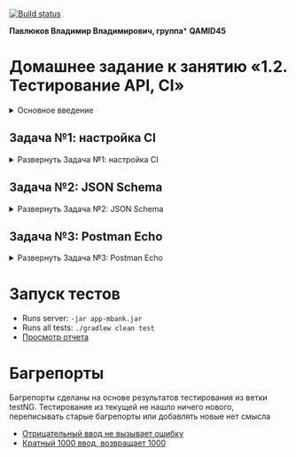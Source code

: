 [![Build status](https://ci.appveyor.com/api/projects/status/fbqrcd8gpqxcg1pt?svg=true)](https://ci.appveyor.com/project/PavlyukovVladimir/pavlyukovvvqamid45autotestingautomatingbaseapi-ci)

**Павлюков Владимир Владимирович, группа*** **QAMID45**

# Домашнее задание к занятию «1.2. Тестирование API, CI»

<details><summary>Основное введение</summary>

В качестве результата пришлите ссылку на ваш GitHub-проект в личном кабинете студента на сайте [netology.ru](https://netology.ru).

Первые две задачи этого занятия нужно делать в одном репозитории.

**Важно**: если у вас что-то не получилось, то оформляйте issue [по установленным правилам](https://github.com/netology-code/aqa-homeworks/blob/master/report-requirements.md).

**Важно**: не делайте ДЗ всех занятий в одном репозитории. Иначе вам потом придётся достаточно сложно подключать системы Continuous integration.

## Как сдавать задачи

1. Инициализируйте на своём компьютере пустой Git-репозиторий.
1. Добавьте в него готовый файл [.gitignore](https://github.com/netology-code/aqa-homeworks/blob/master/.gitignore).
1. Добавьте в этот же каталог код вашего приложения.
1. Сделайте необходимые коммиты.
1. Создайте публичный репозиторий на GitHub и свяжите свой локальный репозиторий с удалённым.
1. Сделайте пуш — удостоверьтесь, что ваш код появился на GitHub.
1. Ссылку на ваш проект отправьте в личном кабинете на сайте [netology.ru](https://netology.ru).
1. Задачи, отмеченные, как необязательные, можно не сдавать, это не повлияет на получение зачёта.

В качестве примера можете посмотреть на этот [проект](https://github.com/netology-code-samples/aqa-ci-demo). Ваш по структуре должен выглядеть так же.

## Информация по учебным JAR

Важно: если вы работаете на Windows с турецкой локалью и при запуске учебных приложений получаете Exception вида:
```
Caused by: java.lang.NoSuchFieldException: wrıteHandlerReference (тут не английская i, а именно ı или ?)
  at java.lang.Class.getDeclaredField(Unknown Source)
  at java.util.concurrent.atomic.AtomicReferenceFieldUpdater$AtomicReferenceFieldUpdaterImpl$1.run(Unknown Source)
  at java.util.concurrent.atomic.AtomicReferenceFieldUpdater$AtomicReferenceFieldUpdaterImpl$1.run(Unknown Source)
  at java.security.AccessController.doPrivileged(Native Method)
  ... 21 more
```

тогда вам все JAR нужно будет запускать командой:
```
java -Duser.language=en -Duser.country=US -jar app-mbank.jar
```

Часть `-jar app-mbank.jar` может меняться, но первая часть для вас во всех ДЗ при запуске на вашем ПК будет именно такой.

</details>

## Задача №1: настройка CI

<details><summary>Развернуть Задача №1: настройка CI</summary>

Напоминаем, CI — это чаще всего отдельная система — сервер, набор серверов, облако — в которой ваш код и ваши автотесты собираются в автоматическом режиме без вашего непосредственного участия. Вы лишь настраиваете CI для того, чтобы при возникновении определённых событий, например, push в репозиторий, стартовал процесс сборки и прогона тестов.

Детальнее про CI вы можете узнать, погуглив «Continuous integration», «Jenkins», «GitLab CI», «AppVeyor», «Travis», «CircleCI», «GitHub Actions».

Что надо сделать: берёте проект [с лекции](https://github.com/netology-code/aqa-code/tree/master/api-ci/rest), настраиваете для него CI (см. инструкцию ниже). Удостоверяетесь, что CI показывает, что сборка падает. В процессе сборки будут автоматически прогоняться все автотесты.

**Важно**: иногда можно настроить CI так, что там **всегда будет success** 😈! Не забывайте убедиться, что в CI сборка действительно падает, если вы запушите в GitHub падающий тест.

<details>
  <summary>Подсказка</summary>

Возможно, это как-то связано с файлом gradlew и правами доступа на него. Для добавления прав на запуск файла gradlew, добавьте в CI исполнение команды `chmod +x gradlew` перед тем как использовать этот файл как команду для работы с гредлом.
</details>

Общая схема работы выглядит следующим образом: CI должен запустить целевой сервис, который вы и тестируете, в фоновом режиме и ваши автотесты. Для этого мы будем на этот раз использовать возможности Bash.

Для того чтобы запустить целевой сервис, есть несколько вариантов, самый простой из которых — положить JAR-файл прямо в ваш репозиторий. Когда AppVeyor будет выкачивать исходники автотестов, он выкачает и ваш сервис.

Конечно, вы должны понимать, что в реальной жизни артефакты (собранный целевой сервис) хранятся в специальных системах, и процесс выкачивания будет зависеть от того, где и как хранится артефакт.

Ваш целевой сервис (SUT — System under test), расположен в файле [app-mbank.jar](https://github.com/netology-code/aqa-homeworks/blob/master/api-ci/app-mbank.jar), этот же файл используется в примерах на лекции. Вам нужно его положить в каталог `artifacts` вашего проекта, который необходимо создать.

Поскольку файлы с расширением `.jar` находятся в списках `.gitignore`, вам нужно принудительно заставить Git следить за ними: `git add -f artifacts/app-mbank.jar`.

После чего сделать `git push`. Обязательно удостоверьтесь, что файл попал в репозиторий.

### AppVeyor

[AppVeyor](https://www.appveyor.com) — одна из платформ, предоставляющих функциональность Continuous integration. В базовом варианте она бесплатна.

#### Шаг 0. Конфигурация как код

Поскольку вручную настраивать каждый проект в системе Continuous integration — лишняя трата времени, мы будем хранить всю конфигурацию для AppVeyor в специальном файле с названием `.appveyor.yml`.

Важно: внимательно посмотрите на структуру деморепозитория из ваших лекций. Большинство инструментов используют подход «Configuration by exception», то есть конфигурируется только то, что не соответствует настройкам по умолчанию. Поэтому у вас всего два пути: либо использовать настройки по умолчанию и писать как можно меньше конфигурации, либо идти против системы и писать много конфигурации, а потом ещё и отлаживать её.

Файл этот должен храниться в самом репозитории на GitHub, тогда AppVeyor будет автоматически подхватывать настройки из него:

![](https://i.imgur.com/Gg7B961.png)

Yaml — формат данных, используемый многими системами для хранения конфигурации.

Ссылки:
* [Wikipedia](https://en.wikipedia.org/wiki/YAML),
* [спецификация](https://yaml.org/spec/1.2/spec.html).

Странички на Wikipedia достаточно для понимания базовых конструкций языка.

AppVeyor предлагает вам два вида серверов, на которых можно проводить сборку вашего приложения: под управлением Windows или под управлением Linux. Можно организовать сборку под несколькими сразу, но для упрощения мы пока остановимся только на одной ОС для каждого вашего проекта.

##### Linux Config

```yaml
image: Ubuntu  # образ для сборки

stack: jdk 11  # версия JDK

branches:
  only:
    - master  # ветка git

build: off  # будем использовать свой скрипт сборки

install:
  # запускаем SUT (& означает, что в фоновом режиме не блокируем терминал для запуска тестов)
  - java -jar ./artifacts/app-mbank.jar &

build_script:
  - ./gradlew test --info  # запускаем тест, флаг --info позволяет выводить больше информации
```

Естественно, у вас должен возникнуть вопрос, а что будет, если SUT не успеет стартовать к моменту запуска автотестов?

Тогда ваши тесты упадут. Что с этим делать и как классифицировать подобные случаи, мы поговорим на следующих лекциях.

Напоминаем, ваш `build.gradle` должен выглядеть вот так:
```groovy
plugins {
    id 'java'
}

group 'ru.netology'
version '1.0-SNAPSHOT'

sourceCompatibility = 11
compileJava.options.encoding = 'UTF-8'
compileTestJava.options.encoding = 'UTF-8'

repositories {
    mavenCentral()
}

dependencies {
    testImplementation 'io.rest-assured:rest-assured:4.3.0'
    testImplementation 'org.junit.jupiter:junit-jupiter:5.6.1'
    testImplementation 'io.rest-assured:json-schema-validator:4.3.1'
}

test {
    useJUnitPlatform()
}
```

#### Шаг 1. Регистрация

![](https://i.imgur.com/Rugmz7D.png)

#### Шаг 2. Регистрация через GitHub

AppVeyor предоставляет бесплатный тарифный план для публичных репозиториев GitHub, авторизация — также через GitHub:

![](https://i.imgur.com/jXvftMb.png)

#### Шаг 3. Разрешение доступа

При подключении необходимо разрешить AppVeyor получать уведомления:

![](https://i.imgur.com/2Fvcj96.png)

#### Шаг 4. Создание проекта

После авторизации станет доступной панель управления, где можно создать новый проект:

![](https://i.imgur.com/wUBKbYY.png)

Авторизуйте AppVeyor в качестве OAuth App:

![](https://i.imgur.com/oQadLLj.png)

Это даст возможность приложению получать уведомления о ваших `push` в репозиторий, модификации и т. д.

![](https://i.imgur.com/2jwH6Sa.png)

Детальнее об OAuth вы можете прочитать на:
* https://oauth.net/2/,
* https://auth0.com/docs/protocols/oauth2.

#### Шаг 5. Выбор репозитория

После авторизации достаточно будет нажать кнопку `ADD` напротив необходимого репозитория:

![](https://i.imgur.com/4VQME6j.png)

После настройки всего процесса каждый `push` в ветку `master` GitHub-репозитория будет приводить к запуску сборки на AppVeyor.

#### Шаг 6. Status badge

На странице `Settings` — `Badges` AppVeyor предлагает код для бейджика статуса вашего проекта:

![](https://i.imgur.com/DECtZjg.png)

Этот badge необходимо разместить в файле `README.md` для отображения текущего статуса вашего проекта:

![](https://i.imgur.com/V9cOeJO.png)

**Важно: убедитесь, что вы не скопировали бейджик с другого проекта. За такую хитрость ДЗ будет отправляться на доработку.**

</details>

## Задача №2: JSON Schema

<details><summary>Развернуть Задача №2: JSON Schema</summary>

JSON Schema предлагает нам инструмент валидации JSON-документов. С описанием вы можете познакомиться по [адресу](https://json-schema.org/understanding-json-schema/index.html).

Как строится схема:
```js
{
  "$schema": "http://json-schema.org/draft-07/schema", // версия схемы: https://json-schema.org/understanding-json-schema/reference/schema.html
  "type": "array", // тип корневого элемента: https://json-schema.org/understanding-json-schema/reference/type.html
  "items": { // какие элементы допустимы внутри массива: https://json-schema.org/understanding-json-schema/reference/array.html#items
    "type": "object", // должны быть объектами: https://json-schema.org/understanding-json-schema/reference/object.html
    "required": [ // должны содержать следующие поля: https://json-schema.org/understanding-json-schema/reference/object.html#required-properties
      "id",
      "name",
      "number",
      "balance",
      "currency"
    ],
    "additionalProperties": false, // дополнительных полей быть не должно 
    "properties": { // описание полей: https://json-schema.org/understanding-json-schema/reference/object.html#properties
      "id": {
        "type": "integer" // целое число: https://json-schema.org/understanding-json-schema/reference/numeric.html#integer
      },
      "name": {
        "type": "string", // строка: https://json-schema.org/understanding-json-schema/reference/string.html
        "minLength": 1 // минимальная длина — 1: https://json-schema.org/understanding-json-schema/reference/string.html#length
      },
      "number": {
        "type": "string", // строка: https://json-schema.org/understanding-json-schema/reference/string.html
        "pattern": "^•• \\d{4}$" // соответствует регулярному выражению: https://json-schema.org/understanding-json-schema/reference/string.html#regular-expressions
      },
      "balance": {
        "type": "integer" // целое число: https://json-schema.org/understanding-json-schema/reference/numeric.html#integer
      },
      "currency": {
        "type": "string" // строка: https://json-schema.org/understanding-json-schema/reference/string.html
      }
    }
  }
}
```

Что нужно сделать:

#### Шаг 1. Добавить зависимость

```groovy
dependencies {
    testImplementation 'io.rest-assured:rest-assured:4.3.0'
    testImplementation 'io.rest-assured:json-schema-validator:4.3.0'
    testImplementation 'org.junit.jupiter:junit-jupiter:5.6.1'
}
```

#### Шаг 2. Сохранить схему в ресурсах

Создайте каталог `resources` в `src/test` и поместите туда схему. Не забудьте удалить комментарии:

![](https://github.com/netology-code/aqa-homeworks/raw/master/api-ci/pic/schema.png)

#### Шаг 3. Включить проверку схемы

Модифицируйте существующий тест так, чтобы он проверял соответствие схеме. Для этого:

```
      // код теста
      .then()
          .statusCode(200)
          // static import для JsonSchemaValidator.matchesJsonSchemaInClasspath
          .body(matchesJsonSchemaInClasspath("accounts.schema.json"))
      ;
```

Удостоверьтесь, что тесты проходят при соответствии ответа схеме и падают, если вы поменяете что-то в схеме, например, тип для `id`.

#### Шаг 4. Доработать схему

Изучите документацию на тип [`object`](https://json-schema.org/understanding-json-schema/reference/object.html) и найдите способ валидации значения поля на два из возможных значений: «RUB» или «USD».

Доработайте схему соответствующим образом, удостоверьтесь, что тесты проходят, в том числе в CI.

Поменяйте «RUB» на «RUR» и удостоверьтесь, что тесты падают, в том числе в CI.

Пришлите на проверку ссылку на ваш репозиторий. Удостоверьтесь, что в истории сборки были как success, так и fail, иначе будет не видно, как вы проверяли, что сборка падает в CI.

</details>

## Задача №3: Postman Echo

<details><summary>Развернуть Задача №3: Postman Echo</summary>

**Важно**: эту задачу нужно выполнять в отдельном репозитории.

В этой задаче мы сэмулируем ситуацию, в которой SUT уже запущен, а мы из теста просто обращаемся к нему.

Есть специальный сервис, предназначенный для тестирования HTTP-запросов. Называется он [Postman Echo](https://docs.postman-echo.com). Никогда не тестируйте автоматизированными средствами веб-сервисы, если у вас нет на это письменного разрешения или если веб-сервисы специально не предназначены для этого.

Мы можем отправлять туда запросы и получать ответы.

С GET-запросами мы немного потренировались, теперь нас будут интересовать POST-запросы, а именно отправка тела запроса:

```
// Given - When - Then
// Предусловия
given()
  .baseUri("https://postman-echo.com")
  .body("some data") // отправляемые данные (заголовки и query можно выставлять аналогично)
// Выполняемые действия
.when()
  .post("/post")
// Проверки
.then()
  .statusCode(200)
  .body(/* --> ваша проверка здесь <-- */)
;
```

Что нужно сделать:
1. Создайте новый проект на базе Gradle.
2. Добавьте необходимые зависимости. Если вы не пишите схему, то только REST assured.
3. Напишите тест, взяв сам запрос из кода выше.
4. Изучите ответ и напишите JSONPath-выражение вместо строк `/* --> ваша проверка здесь <--*/`, которое проверит, что в нужном поле хранятся отправленные вами данные. Обратите внимание, теперь у вас не массив, а объект.

Можете воспользоваться сервисом https://rapathevaluate.herokuapp.com для быстрой проверки своих JSONPath-выражений.

Удостоверьтесь, что если вы будете использовать неверное выражение, то тесты упадут, в том числе и в CI.

Обратите внимание: если вам приходит вот такой объект:
```json
{
    "data": "some value"
}
```

то обратиться к нему с помощью JSONPath можно вот так: `data`, например: `.body("data", equalTo("some value"))`. То есть обращение к полю верхнеуровневого объекта, который называется безымянным, идёт без точки. В примере на лекциях у нас был массив и мы сразу обращались `[0]` — то же самое.

Если соберётесь отправлять текст не на латинице, то вам нужно будет выставлять кодировку, например, UTF-8:
```
given()
  .baseUri("https://postman-echo.com")
  .contentType("text/plain; charset=UTF-8")
  .body("some data")
.when()
  .post("/post")
.then()
  .statusCode(200)
  .body(/* --> ваша проверка здесь <-- */)
;
```

Пришлите на проверку ссылку на ваш репозиторий. Удостоверьтесь, что в истории сборки были как success, так и fail, иначе будет не видно, как вы проверяли, что сборка падает в CI.

</details>

# Запуск тестов

* Runs server: `-jar app-mbank.jar`
* Runs all tests: `./gradlew clean test`
* [Просмотр отчета](build/reports/tests/test/index.html)

# Багрепорты

Багрепорты сделаны на основе результатов тестирования из ветки testNG. Тестирование из текущей не нашло ничего нового,
переписывать старые багрепорты или добавлять новые нет смысла

* [Отрицательный ввод не вызывает ошибку](https://github.com/PavlyukovVladimir/PavlyukovVVQAMid45M9T1AutomationBasics/issues/1)
* [Кратный 1000 ввод, возвращает 1000](https://github.com/PavlyukovVladimir/PavlyukovVVQAMid45M9T1AutomationBasics/issues/2)
